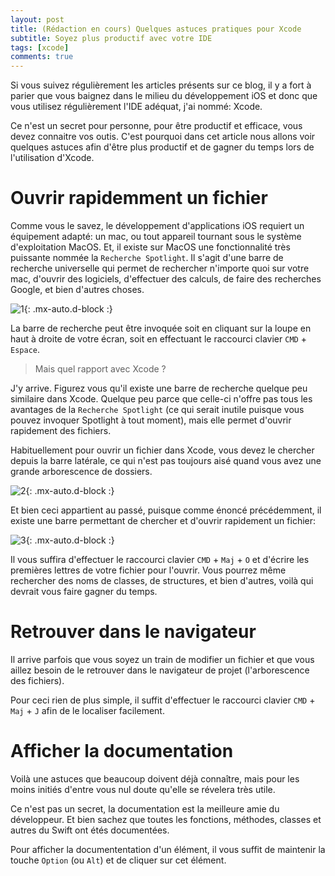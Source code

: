 ```yaml
---
layout: post
title: (Rédaction en cours) Quelques astuces pratiques pour Xcode
subtitle: Soyez plus productif avec votre IDE
tags: [xcode]
comments: true
---
```



Si vous suivez régulièrement les articles présents sur ce blog, il y a fort à parier que vous baignez dans le milieu du développement iOS et donc que vous utilisez régulièrement l'IDE adéquat, j'ai nommé: Xcode.

Ce n'est un secret pour personne, pour être productif et efficace, vous devez connaitre vos outis. C'est pourquoi dans cet article nous allons voir quelques astuces afin d'être plus productif et de gagner du temps lors de l'utilisation d'Xcode. 


# Ouvrir rapidemment un fichier


Comme vous le savez, le développement d'applications iOS requiert un équipement adapté: un mac, ou tout appareil tournant sous le système d'exploitation MacOS. Et, il existe sur MacOS une fonctionnalité très puissante nommée la `Recherche Spotlight`.
Il s'agit d'une barre de recherche universelle qui permet de rechercher n'importe quoi sur votre mac, d'ouvrir des logiciels, d'effectuer des calculs, de faire des recherches Google, et bien d'autres choses.


![1](https://raw.githubusercontent.com/sonnyfournier/blog/master/assets/img/xcode-tips/1.png){: .mx-auto.d-block :}


La barre de recherche peut être invoquée soit en cliquant sur la loupe en haut à droite de votre écran, soit en effectuant le raccourci clavier `CMD` + `Espace`.

> Mais quel rapport avec Xcode ?

J'y arrive. Figurez vous qu'il existe une barre de recherche quelque peu similaire dans Xcode. Quelque peu parce que celle-ci n'offre pas tous les avantages de la `Recherche Spotlight` (ce qui serait inutile puisque vous pouvez invoquer Spotlight à tout moment), mais elle permet d'ouvrir rapidement des fichiers.

Habituellement pour ouvrir un fichier dans Xcode, vous devez le chercher depuis la barre latérale, ce qui n'est pas toujours aisé quand vous avez une grande arborescence de dossiers.


![2](https://raw.githubusercontent.com/sonnyfournier/blog/master/assets/img/xcode-tips/2.png){: .mx-auto.d-block :}


Et bien ceci appartient au passé, puisque comme énoncé précédemment, il existe une barre permettant de chercher et d'ouvrir rapidement un fichier:


![3](https://raw.githubusercontent.com/sonnyfournier/blog/master/assets/img/xcode-tips/3.png){: .mx-auto.d-block :}


Il vous suffira d'effectuer le raccourci clavier `CMD` + `Maj` + `O` et d'écrire les premières lettres de votre fichier pour l'ouvrir. Vous pourrez même rechercher des noms de classes, de structures, et bien d'autres, voilà qui devrait vous faire gagner du temps.


# Retrouver dans le navigateur


Il arrive parfois que vous soyez un train de modifier un fichier et que vous aillez besoin de le retrouver dans le navigateur de projet (l'arborescence des fichiers).

Pour ceci rien de plus simple, il suffit d'effectuer le raccourci clavier `CMD` + `Maj` + `J` afin de le localiser facilement.


# Afficher la documentation


Voilà une astuces que beaucoup doivent déjà connaître, mais pour les moins initiés d'entre vous nul doute qu'elle se révelera très utile.

Ce n'est pas un secret, la documentation est la meilleure amie du développeur. Et bien sachez que toutes les fonctions, méthodes, classes et autres du Swift ont étés documentées.

Pour afficher la documententation d'un élément, il vous suffit de maintenir la touche `Option` (ou `Alt`) et de cliquer sur cet élément.


